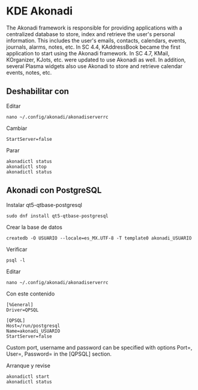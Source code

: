 
# KDE Akonadi

The Akonadi framework is responsible for providing applications with a centralized database to store, index and retrieve the user's personal information. This includes the user's emails, contacts, calendars, events, journals, alarms, notes, etc. In SC 4.4, KAddressBook became the first application to start using the Akonadi framework. In SC 4.7, KMail, KOrganizer, KJots, etc. were updated to use Akonadi as well. In addition, several Plasma widgets also use Akonadi to store and retrieve calendar events, notes, etc.

## Deshabilitar con

Editar

    nano ~/.config/akonadi/akonadiserverrc

Cambiar

    StartServer=false

Parar

    akonadictl status
    akonadictl stop
    akonadictl status

## Akonadi con PostgreSQL

Instalar qt5-qtbase-postgresql

    sudo dnf install qt5-qtbase-postgresql

Crear la base de datos

    createdb -O USUARIO --locale=es_MX.UTF-8 -T template0 akonadi_USUARIO

Verificar

    psql -l

Editar

    nano ~/.config/akonadi/akonadiserverrc

Con este contenido

    [%General]
    Driver=QPSQL

    [QPSQL]
    Host=/run/postgresql
    Name=akonadi_USUARIO
    StartServer=false

Custom port, username and password can be specified with options Port=, User=, Password= in the [QPSQL] section.

Arranque y revise

    akonadictl start
    akonadictl status
